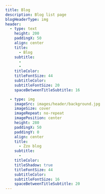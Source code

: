 ```yaml
---
title: Blog
description: Blog list page
blogHeaderType: img
header:
  - type: text
    height: 200
    paddingX: 50
    align: center
    title:
      - Blog
    subtitle:
      -
      -
    titleColor:
    titleFontSize: 44
    subtitleColor:
    subtitleFontSize: 20
    spaceBetweenTitleSubtitle: 16

  - type: img
    imageSrc: images/header/background.jpg
    imageSize: cover
    imageRepeat: no-repeat
    imagePosition: center
    height: 280
    paddingX: 50
    paddingY: 0
    align: center
    title:
      - Zzo blog
    subtitle:
      -
    titleColor:
    titleShadow: true
    titleFontSize: 44
    subtitleColor:
    subtitleFontSize: 16
    spaceBetweenTitleSubtitle: 20
---
```

